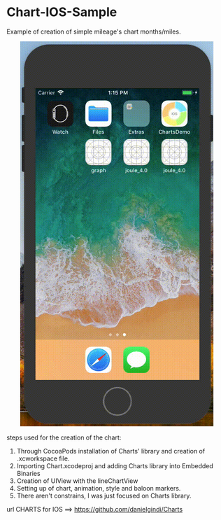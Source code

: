 # Chart-IOS-Sample

Example of creation of simple mileage's chart months/miles.

<p align="center">
  <img src="https://github.com/Gualberto-Vannini/Chart-IOS-Sample/blob/master/sample_chart.gif?raw=true"/>
</p>


steps used for the creation of the chart:

1) Through CocoaPods installation of Charts' library and creation of .xcworkspace file. 
2) Importing Chart.xcodeproj and adding Charts library into Embedded Binaries
3) Creation of UIView with the lineChartView
4) Setting up of chart, animation, style and baloon markers. 
5) There aren't constrains, I was just focused on Charts library.

url CHARTS for IOS ==> https://github.com/danielgindi/Charts
